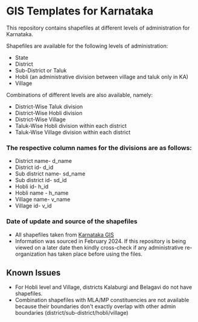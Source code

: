 # GIS Templates for Karnataka
This repository contains shapefiles at different levels of administration for Karnataka. 

Shapefiles are available for the following levels of administration:  
- State  
- District  
- Sub-District or Taluk  
- Hobli (an administrative division between village and taluk only in KA)
- Village

Combinations of different levels are also available, namely:  
- District-Wise Taluk division
- District-Wise Hobli division
- District-Wise Village
- Taluk-Wise Hobli division within each district
- Taluk-Wise Village division within each district

### The respective column names for the divisions are as follows:

- District name- d_name
- District id- d_id
- Sub district name-  sd_name
- Sub district id- sd_id
- Hobli id- h_id
- Hobli name - h_name
- Village name- v_name
- Village id- v_id

### Date of update and source of the shapefiles
- All shapefiles taken from [Karnataka GIS](https://kgis.ksrsac.in/kgis/downloads.aspx)
- Information was sourced in February 2024. If this repository is being viewed on a later date then kindly cross-check if any administrative re-organization has taken place before using the files.

## Known Issues
- For Hobli level and Village, districts Kalaburgi and Belagavi do not have shapefiles.
- Combination shapefiles with MLA/MP constituencies are not available because their boundaries don't exactly overlap with other admin boundaries (district/sub-district/hobli/village)

